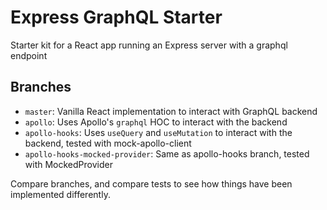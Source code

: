 # Express GraphQL Starter

Starter kit for a React app running an Express server with a graphql endpoint

## Branches

- `master`: Vanilla React implementation to interact with GraphQL backend
- `apollo`: Uses Apollo's `graphql` HOC to interact with the backend
- `apollo-hooks`: Uses `useQuery` and `useMutation` to interact with the backend, tested with mock-apollo-client
- `apollo-hooks-mocked-provider`: Same as apollo-hooks branch, tested with MockedProvider

Compare branches, and compare tests to see how things have been implemented differently.
